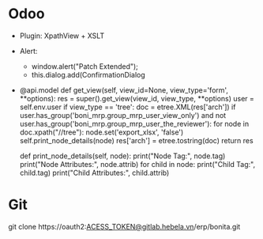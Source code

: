 # Odoo
- Plugin: XpathView + XSLT
- Alert:
  + window.alert("Patch Extended");
  + this.dialog.add(ConfirmationDialog
-
    @api.model
    def get_view(self, view_id=None, view_type='form', **options):
        res = super().get_view(view_id, view_type, **options)
        user = self.env.user
        if view_type == 'tree':
            doc = etree.XML(res['arch'])
            if user.has_group('boni_mrp.group_mrp_user_view_only') and not user.has_group('boni_mrp.group_mrp_user_the_reviewer'):
                for node in doc.xpath("//tree"):
                    node.set('export_xlsx', 'false')
                    self.print_node_details(node)
            res['arch'] = etree.tostring(doc)
        return res

    def print_node_details(self, node):
        print("Node Tag:", node.tag)
        print("Node Attributes:", node.attrib)
        for child in node:
            print("Child Tag:", child.tag)
            print("Child Attributes:", child.attrib)
# Git
git clone https://oauth2:ACESS_TOKEN@gitlab.hebela.vn/erp/bonita.git


